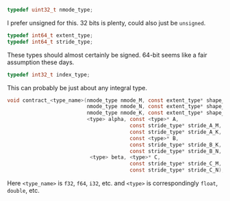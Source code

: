 ```C
typedef uint32_t nmode_type;
```
I prefer unsigned for this. 32 bits is plenty, could also just be `unsigned`.

```C
typedef int64_t extent_type;
typedef int64_t stride_type;
```
These types should almost certainly be signed. 64-bit seems like a fair assumption these days.

```C
typedef int32_t index_type;
```
This can probably be just about any integral type.

```C
void contract_<type_name>(nmode_type nmode_M, const extent_type* shape_M,
                          nmode_type nmode_N, const extent_type* shape_N,
                          nmode_type nmode_K, const extent_type* shape_K,
                          <type> alpha, const <type>* A,
                                        const stride_type* stride_A_M,
                                        const stride_type* stride_A_K,
                                        const <type>* B,
                                        const stride_type* stride_B_K,
                                        const stride_type* stride_B_N,
                           <type> beta, <type>* C,
                                        const stride_type* stride_C_M,
                                        const stride_type* stride_C_N);
```
Here `<type_name>` is `f32`, `f64`, `i32`, etc. and `<type>` is correspondingly `float`, `double`, etc.
